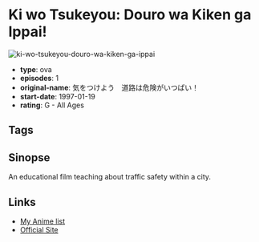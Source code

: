 # Ki wo Tsukeyou: Douro wa Kiken ga Ippai!

![ki-wo-tsukeyou-douro-wa-kiken-ga-ippai](https://cdn.myanimelist.net/images/anime/6/84968.jpg)

-   **type**: ova
-   **episodes**: 1
-   **original-name**: 気をつけよう　道路は危険がいつぱい！
-   **start-date**: 1997-01-19
-   **rating**: G - All Ages

## Tags

## Sinopse

An educational film teaching about traffic safety within a city.

## Links

-   [My Anime list](https://myanimelist.net/anime/35272/Ki_wo_Tsukeyou__Douro_wa_Kiken_ga_Ippai)
-   [Official Site](http://www.iw-eizo.co.jp/sell/animation/01/ani_01_dourohakikengaipai.html)
